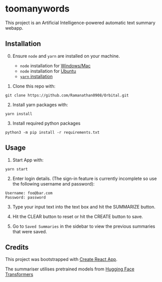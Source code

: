# toomanywords

This project is an Artificial Intelligence-powered automatic text summary webapp.

## Installation
0. Ensure `node` and `yarn` are installed on your machine.
    * `node` installation for [Windows/Mac](https://nodejs.org/en/download/)
    * `node` installation for [Ubuntu](https://www.geeksforgeeks.org/installation-of-node-js-on-linux/)
    * [`yarn` installation](https://classic.yarnpkg.com/lang/en/docs/install/#debian-stable)

1. Clone this repo with:
```
git clone https://github.com/Ramanathan0908/Orbital.git
```

2. Install yarn packages with:
```
yarn install
```

3. Install required python packages
```
python3 -m pip install -r requirements.txt
```

## Usage

1. Start App with:
```
yarn start
```

2. Enter login details. (The sign-in feature is currently incomplete so use the following username and password):

```
Username: foo@bar.com
Password: password
```

3. Type your input text into the text box and hit the SUMMARIZE button.

4. Hit the CLEAR button to reset or hit the CREATE button to save.

5. Go to `Saved Summaries` in the sidebar to view the previous summaries that were saved.

## Credits
This project was bootstrapped with [Create React App](https://github.com/facebook/create-react-app).

The summariser utilises pretrained models from [Hugging Face Transformers](https://github.com/huggingface/transformers)
